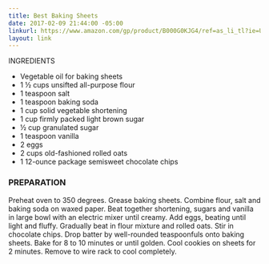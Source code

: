 ```yaml
---
title: Best Baking Sheets
date: 2017-02-09 21:44:00 -05:00
linkurl: https://www.amazon.com/gp/product/B000G0KJG4/ref=as_li_tl?ie=UTF8&camp=1789&creative=9325&creativeASIN=B000G0KJG4&linkCode=as2&tag=rachelslurs-20&linkId=74e0408265ef8644a284e89563fd1378
layout: link
---
```


INGREDIENTS
* Vegetable oil for baking sheets
* 1 ½ cups unsifted all-purpose flour
* 1 teaspoon salt
* 1 teaspoon baking soda
* 1 cup solid vegetable shortening
* 1 cup firmly packed light brown sugar
* ½ cup granulated sugar
* 1 teaspoon vanilla
* 2 eggs
* 2 cups old-fashioned rolled oats
* 1 12-ounce package semisweet chocolate chips

### PREPARATION
Preheat oven to 350 degrees. Grease baking sheets.
Combine flour, salt and baking soda on waxed paper.
Beat together shortening, sugars and vanilla in large bowl with an electric mixer until creamy. Add eggs, beating until light and fluffy. Gradually beat in flour mixture and rolled oats. Stir in chocolate chips.
Drop batter by well-rounded teaspoonfuls onto baking sheets. Bake for 8 to 10 minutes or until golden.
Cool cookies on sheets for 2 minutes. Remove to wire rack to cool completely.